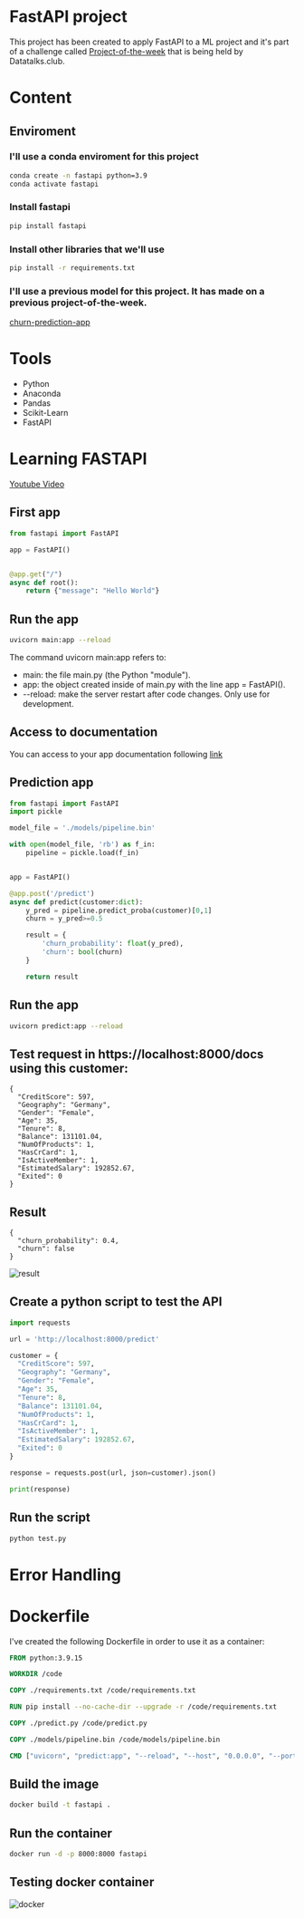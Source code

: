 # FastAPI project
This project has been created to apply FastAPI to a ML project and it's part of a challenge called [Project-of-the-week](https://github.com/DataTalksClub/project-of-the-week/blob/main/2022-12-07-fastapi.md) that is being held by Datatalks.club.
# Content
## Enviroment
### I'll use a conda enviroment for this project
```sh
conda create -n fastapi python=3.9
conda activate fastapi
```
### Install fastapi
```sh
pip install fastapi
```
### Install other libraries that we'll use
```sh
pip install -r requirements.txt
```
### I'll use a previous model for this project. It has made on a previous project-of-the-week.
[churn-prediction-app](https://github.com/eeeds/churn-prediction-app)
# Tools
-   Python
-   Anaconda
-   Pandas
-   Scikit-Learn
-   FastAPI

# Learning FASTAPI
[Youtube Video](https://www.youtube.com/watch?v=0RS9W8MtZe4)
## First app
```python
from fastapi import FastAPI

app = FastAPI()


@app.get("/")
async def root():
    return {"message": "Hello World"}
```
## Run the app
```sh
uvicorn main:app --reload
```

The command uvicorn main:app refers to:

-   main: the file main.py (the Python "module").
-   app: the object created inside of main.py with the line app = FastAPI().
-   --reload: make the server restart after code changes. Only use for development.
## Access to documentation
You can access to your app documentation following [link](http://localhost:8000/docs)

## Prediction app
```python
from fastapi import FastAPI
import pickle 

model_file = './models/pipeline.bin'

with open(model_file, 'rb') as f_in:
    pipeline = pickle.load(f_in)


app = FastAPI()

@app.post('/predict')
async def predict(customer:dict):
    y_pred = pipeline.predict_proba(customer)[0,1]
    churn = y_pred>=0.5

    result = {
        'churn_probability': float(y_pred),
        'churn': bool(churn)
    }

    return result 

```
## Run the app
```sh
uvicorn predict:app --reload
```
## Test request in https://localhost:8000/docs using this customer:
```
{
  "CreditScore": 597,
  "Geography": "Germany",
  "Gender": "Female",
  "Age": 35,
  "Tenure": 8,
  "Balance": 131101.04,
  "NumOfProducts": 1,
  "HasCrCard": 1,
  "IsActiveMember": 1,
  "EstimatedSalary": 192852.67,
  "Exited": 0
}
```
## Result
```
{
  "churn_probability": 0.4,
  "churn": false
}
```
![result](images/result.PNG)

## Create a python script to test the API
```python
import requests

url = 'http://localhost:8000/predict'

customer = {
  "CreditScore": 597,
  "Geography": "Germany",
  "Gender": "Female",
  "Age": 35,
  "Tenure": 8,
  "Balance": 131101.04,
  "NumOfProducts": 1,
  "HasCrCard": 1,
  "IsActiveMember": 1,
  "EstimatedSalary": 192852.67,
  "Exited": 0
}

response = requests.post(url, json=customer).json()

print(response)

```
## Run the script
```sh
python test.py
```
# Error Handling

# Dockerfile
I've created the following Dockerfile in order to use it as a container:
```dockerfile
FROM python:3.9.15

WORKDIR /code

COPY ./requirements.txt /code/requirements.txt

RUN pip install --no-cache-dir --upgrade -r /code/requirements.txt

COPY ./predict.py /code/predict.py

COPY ./models/pipeline.bin /code/models/pipeline.bin

CMD ["uvicorn", "predict:app", "--reload", "--host", "0.0.0.0", "--port", "8000"]
```
## Build the image
```sh
docker build -t fastapi .
```
## Run the container
```sh
docker run -d -p 8000:8000 fastapi
```
## Testing docker container
![docker](images/docker-working-well.PNG)